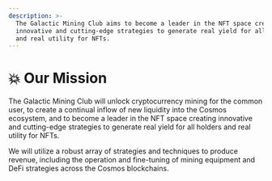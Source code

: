 ```yaml
---
description: >-
  The Galactic Mining Club aims to become a leader in the NFT space creating
  innovative and cutting-edge strategies to generate real yield for all holders
  and real utility for NFTs.
---
```


# 💥 Our Mission

The Galactic Mining Club will unlock cryptocurrency mining for the common user, to create a continual inflow of new liquidity into the Cosmos ecosystem, and to become a leader in the NFT space creating innovative and cutting-edge strategies to generate real yield for all holders and real utility for NFTs.

We will utilize a robust array of strategies and techniques to produce revenue, including the operation and fine-tuning of mining equipment and DeFi strategies across the Cosmos blockchains.
